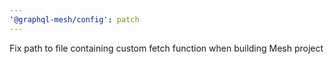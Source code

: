 ```yaml
---
'@graphql-mesh/config': patch
---
```


Fix path to file containing custom fetch function when building Mesh project
